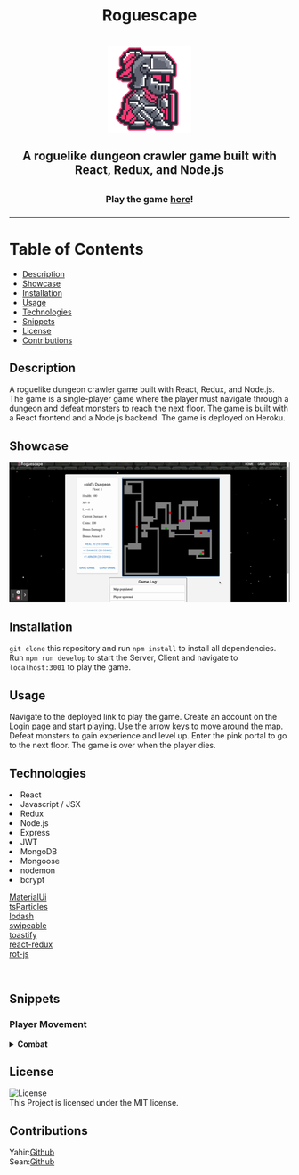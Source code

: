 
   <h1 align ="center">Roguescape<h1>
<p align="center">
<img align="center" src="./client/src/images/game.png" width="150">
</p>
   <h2 align ="center">A roguelike dungeon crawler game built with React, Redux, and Node.js<h2>

   <h3 align ="center">Play the game <a href="https://roguescape.herokuapp.com/">here</a>!<h3>
<hr />

# Table of Contents
* [Description](#description)
* [Showcase](#showcase)
* [Installation](#installation)
* [Usage](#usage)
* [Technologies](#technologies)
* [Snippets](#snippets)
* [License](#license)
* [Contributions](#contributions)

## Description
A roguelike dungeon crawler game built with React, Redux, and Node.js. The game is a single-player game where the player must navigate through a dungeon and defeat monsters to reach the next floor. The game is built with a React frontend and a Node.js backend. The game is deployed on Heroku.



## Showcase

![showcase](./client/src/images/Roguescape.gif)

## Installation
`git clone` this repository and run `npm install` to install all dependencies. Run `npm run develop` to start the Server, Client and navigate to `localhost:3001` to play the game.

## Usage
Navigate to the deployed link to play the game. Create an account on the Login page and start playing. Use the arrow keys to move around the map. Defeat monsters to gain experience and level up. Enter the pink portal to go to the next floor. The game is over when the player dies.
## Technologies

<li>React</li>
<li>Javascript / JSX </li>
<li>Redux</li>
<li>Node.js</li>
<li>Express</li>
<li>JWT</li>
<li>MongoDB</li>
<li>Mongoose</li>
<li>nodemon</li>
<li>bcrypt</li>

[MaterialUi](https://mui.com) <br />
[tsParticles](https://particles.js.org) <br />
[lodash](https://lodash.com) <br />
[swipeable](https://www.npmjs.com/package/react-swipeable) <br />
[toastify](https://www.npmjs.com/package/react-toastify) <br />
[react-redux](https://react-redux.js.org) <br />
[rot-js](https://www.npmjs.com/package/rot-js) <br />

<br>  

## Snippets
### Player Movement
<details>
  <summary><b>Combat</b></summary>




```javascript

 case 'enemy': {
          const playerHealth = player.attributes.health;
          const playerDamage = player.attributes.damage + player.attributes.bonusDamage;
          const enemyHealth = newEntity.attributes.health;
          let enemyDamage = newEntity.attributes.damage - player.attributes.bonusArmor;
          if (enemyDamage < 0) { enemyDamage = 0; };
          dispatch({
            type: DAMAGE,
            payload: {
              entityName: newEntity.entityName,
              dmgValue: playerDamage
            }
          });
          addToLog(`Dealt ${playerDamage} damage to ${newEntity.entityName} (Current health: ${state.entities[newEntity.entityName].attributes.health})`);
          dispatch({
            type: DAMAGE,
            payload: {
              entityName: 'player',
              dmgValue: enemyDamage
            }
          });
          addToLog(`Recieved ${enemyDamage} damage from ${newEntity.entityName}`);
          // check if enemy lived
          if (enemyHealth > playerDamage) {
            // check if player died
            if (enemyDamage >= playerHealth) {
              toast.error("YOU DIED");
              reset();
              return;
            }
          } else {
            dispatch({
              type: MOVE,
              payload: {
                entity: player,
                vector: vector
              }
            });
            dispatch({
              type: REMOVE_ENTITY,
              payload: { entityName: newEntity.entityName }
            });
            const baseXP = Math.floor((5 * (state.floor) ** 2 + 5));
            const xpVariance = Math.floor(Math.random() * (baseXP / 5) - (baseXP / 10));
            dispatch({
              type: GAIN_XP,
              payload: { value: baseXP + xpVariance }
            });
            addToLog(`Gained ${baseXP + xpVariance} XP`);
            dispatch({
              type: LEVEL_UP,
              payload: {
                stats: calculateStats,
                level: calculateLevel
              }
            });
            const baseCoins = Math.floor((2 * (state.floor) ** 1.5 + 5));
            const coinVariance = Math.floor(Math.random() * (baseCoins / 5) - (baseCoins / 10));
            dispatch({
              type: GAIN_COINS,
              payload: { coins: baseCoins + coinVariance }
            });
            addToLog(`Gained ${baseCoins + coinVariance} coins`);
          }
          break;

```

</details>

## License
![License](https://img.shields.io/badge/license-MIT-blue.svg)
<br>
This Project is licensed under the MIT license.

## Contributions
Yahir:[Github](https://github.com/Yahir-F) <br />
Sean:[Github](https://github.com/seannoh)







    